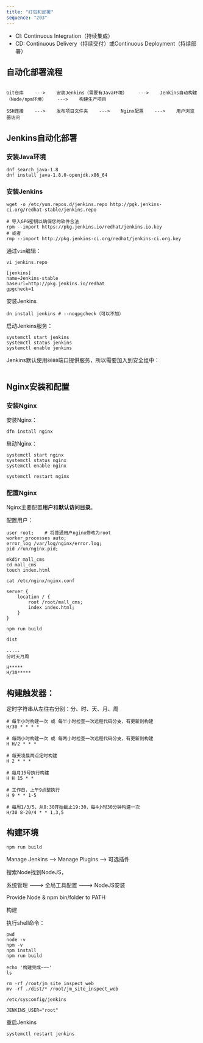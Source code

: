 ```yaml
---
title: "打包和部署"
sequence: "203"
---
```


- CI: Continuous Integration（持续集成）
- CD: Continuous Delivery（持续交付）或Continuous Deployment（持续部署）


## 自动化部署流程

```text

Git仓库    --->    安装Jenkins（需要有Java环境）    --->    Jenkins自动构建（Node/npm环境）    --->    构建生产项目 

SSH连接    --->    发布项目文件夹    --->    Nginx配置    --->    用户浏览器访问
```

## Jenkins自动化部署

### 安装Java环境

```text
dnf search java-1.8
dnf install java-1.8.0-openjdk.x86_64
```

### 安装Jenkins

```text
wget -o /etc/yum.repos.d/jenkins.repo http://pgk.jenkins-ci.org/redhat-stable/jenkins.repo

# 导入GPG密钥以确保您的软件合法
rpm --import https://pkg.jenkins.io/redhat/jenkins.io.key
# 或者
rmp --import http://pkg.jenkins-ci.org/redhat/jenkins-ci.org.key
```

通过`vim`编辑：

```text
vi jenkins.repo
```

```text
[jenkins]
name=Jenkins-stable
baseurl=http://pkg.jenkins.io/redhat
gpgcheck=1
```

安装Jenkins

```text
dn install jenkins # --nogpgcheck（可以不加）
```

启动Jenkins服务：

```text
systemctl start jenkins
systemctl status jenkins
systemctl enable jenkins
```

Jenkins默认使用`8080`端口提供服务，所以需要加入到安全组中：

```text

```

## Nginx安装和配置

### 安装Nginx

安装Nginx：

```text
dfn install nginx
```

启动Nginx：

```text
systemctl start nginx
systemctl status nginx
systemctl enable nginx

systemctl restart nginx
```

### 配置Nginx

Nginx主要配置**用户**和**默认访问目录**。

配置用户：

```text
user root;    # 将普通用户nginx修改为root
worker_processes auto;
error_log /var/log/nginx/error.log;
pid /run/nginx.pid;
```

```text
mkdir mall_cms
cd mall_cms
touch index.html
```

```text
cat /etc/nginx/nginx.conf
```

```text
server {
    location / {
        root /root/mall_cms;
        index index.html;
    }
}
```

```text
npm run build

dist
```


```text
.....
分时天月周

H*****
H/30*****
```

## 构建触发器：

定时字符串从左往右分别：分、时、天、月、周

```text
# 每半小时构建一次 或 每半小时检查一次远程代码分支，有更新则构建
H/30 * * * *

# 每两小时构建一次 或 每两小时检查一次远程代码分支，有更新则构建
H H/2 * * *

# 每天凌晨两点定时构建
H 2 * * *

# 每月15号执行构建
H H 15 * *

# 工作日，上午9点整执行
H 9 * * 1-5

# 每周1/3/5，从8:30开始截止19:30，每4小时30分钟构建一次
H/30 8-20/4 * * 1,3,5
```

## 构建环境

```text
npm run build
```

Manage Jenkins --> Manage Plugins --> 可选插件

搜索Node找到NodeJS，

系统管理 ---> 全局工具配置 ---> NodeJS安装

Provide Node & npm bin/folder to PATH

构建

执行shell命令：

```text
pwd
node -v
npm -v
npm install
npm run build

echo '构建完成~~~'
ls

rm -rf /root/jm_site_inspect_web
mv -rf ./dist/* /root/jm_site_inspect_web
```

```text
/etc/sysconfig/jenkins
```

```text
JENKINS_USER="root"
```

重启Jenkins

```text
systemctl restart jenkins
```

